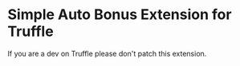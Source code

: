 # Simple Auto Bonus Extension for Truffle 

If you are a dev on Truffle please don't patch this extension.


